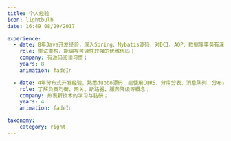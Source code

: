 ```yaml
---
title: 个人经验
icon: lightbulb
date: 16:49 08/29/2017

experience:
  - date: 8年Java开发经验，深入Spring、Mybatis源码，对DCI、AOP、数据库事务有深入认识；
    role: 重试重构，能编写可读性较强的优雅代码；
    company: 有源码阅读习惯；
    years: 8
    animation: fadeIn

  - date: 4年分布式开发经验，熟悉dubbo源码，能使用CQRS、分库分表、消息队列、分布式缓存、分布式调度、分布式配置中心、分布式文件服务解决业务问题；
    role: 了解负责均衡、网关、断路器、服务降级等概念；
    company: 热衷新技术的学习与钻研；
    years: 4
    animation: fadeIn

taxonomy:
    category: right
---
```

